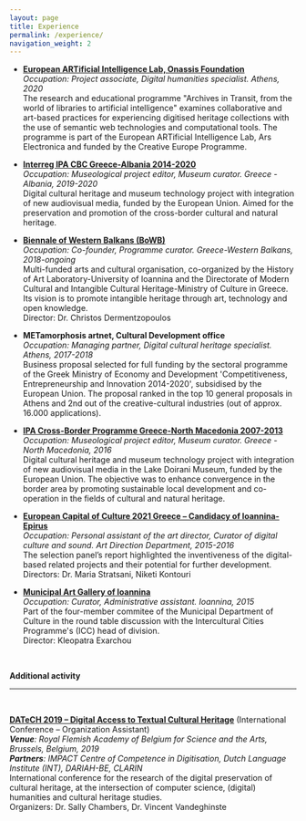 ```yaml
---
layout: page
title: Experience
permalink: /experience/
navigation_weight: 2
---
```


+ [**European ARTificial Intelligence Lab, Onassis Foundation**](https://ars.electronica.art/ailab/en)  
*Occupation: Project associate, Digital humanities specialist. Athens, 2020*  
The research and educational programme "Archives in Transit, from the world of libraries to artificial intelligence" examines collaborative and art-based practices for experiencing digitised heritage collections with the use of semantic web technologies and computational tools. The programme is part of the European ARTificial Intelligence Lab, Ars Electronica and funded by the Creative Europe Programme. 

+ [**Interreg IPA CBC Greece-Albania 2014-2020**](https://greece-albania.eu)  
*Occupation: Museological project editor, Museum curator. Greece - Albania, 2019-2020*  
Digital cultural heritage and museum technology project with integration of new audiovisual media, funded by the European Union. Aimed for the preservation and promotion of the cross-border cultural and natural heritage.   

+ [**Biennale of Western Balkans (BoWB)**](https://bowb.org)  
*Occupation: Co-founder, Programme curator. Greece-Western Balkans, 2018-ongoing*  
Multi-funded arts and cultural organisation, co-organized by the History of Art Laboratory-University of Ioannina and the Directorate of Modern Cultural and Intangible Cultural Heritage-Ministry of Culture in Greece. Its vision is to promote intangible heritage through art, technology and open knowledge.  
Director: Dr. Christos Dermentzopoulos   

+ **METamorphosis artnet, Cultural Development office**   
*Occupation: Managing partner, Digital cultural heritage specialist. Athens, 2017-2018*  
Business proposal selected for full funding by the sectoral programme of the Greek Ministry of Economy and Development 'Competitiveness, Entrepreneurship and Innovation 2014-2020', subsidised by the European Union. The proposal ranked in the top 10 general proposals in Athens and 2nd out of the creative-cultural industries (out of approx. 16.000 applications).  

+ [**IPA Cross-Border Programme Greece-North Macedonia 2007-2013**](http://www.ipa-cbc-programme.eu)  
*Occupation: Museological project editor, Museum curator. Greece - North Macedonia, 2016*   
Digital cultural heritage and museum technology project with integration of new audiovisual media in the Lake Doirani Museum, funded by the European Union. The objective was to enhance convergence in the border area by promoting sustainable local development and co-operation in the fields of cultural and natural heritage.  

+ [**European Capital of Culture 2021 Greece – Candidacy of Ioannina-Epirus**](https://ec.europa.eu/programmes/creative-europe/actions/capitals-culture_en)   
*Occupation: Personal assistant of the art director, Curator of digital culture and sound. Art Direction Department, 2015-2016*   
The selection panel’s report highlighted the inventiveness of the digital-based related projects and their potential for further development.  
Directors: Dr. Maria Stratsani, Niketi Kontouri  

+ [**Municipal Art Gallery of Ioannina**](https://www.facebook.com/PinakothikiIoanninon)  
*Occupation: Curator, Administrative assistant. Ioannina, 2015*  
Part of the four-member commitee of the Municipal Department of Culture in the round table discussion with the Intercultural Cities Programme's (ICC) head of division.  
Director: Kleopatra Exarchou   

 <br>
  
**Additional activity**

---

<br>

[**DATeCH 2019 – Digital Access to Textual Cultural Heritage**](http://datech.digitisation.eu/) (International Conference – Organization Assistant)  
*__Venue__: Royal Flemish Academy of Belgium for Science and the Arts, Brussels, Belgium, 2019*  
*__Partners__: IMPACT Centre of Competence in Digitisation, Dutch Language Institute (INT), DARIAH-BE, CLARIN*  
International conference for the research of the digital preservation of cultural heritage, at the intersection of computer science, (digital) humanities and cultural heritage studies.  
Organizers: Dr. Sally Chambers, Dr. Vincent Vandeghinste



